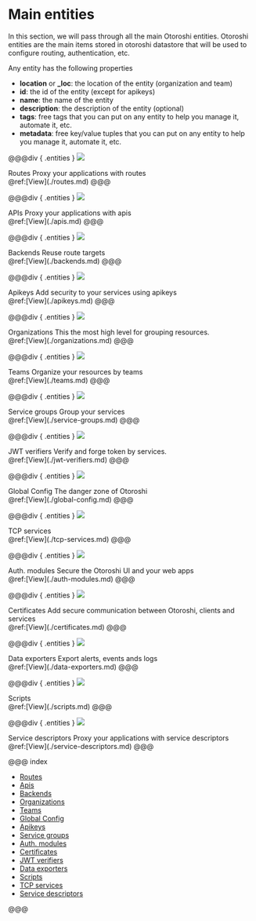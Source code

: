 
# Main entities

In this section, we will pass through all the main Otoroshi entities. Otoroshi entities are the main items stored in otoroshi datastore that will be used to configure routing, authentication, etc.

Any entity has the following properties

* **location** or **\_loc**: the location of the entity (organization and team)
* **id**: the id of the entity (except for apikeys)
* **name**: the name of the entity
* **description**: the description of the entity (optional)
* **tags**: free tags that you can put on any entity to help you manage it, automate it, etc.
* **metadata**: free key/value tuples that you can put on any entity to help you manage it, automate it, etc.

@@@div { .entities }
<img src="../imgs/entities-routes.png">
<div>
<span>Routes</span>
<span>Proxy your applications with routes</span>
</div>
@ref:[View](./routes.md)
@@@

@@@div { .entities }
<img src="../imgs/entities-routes.png">
<div>
<span>APIs</span>
<span>Proxy your applications with apis</span>
</div>
@ref:[View](./apis.md)
@@@

@@@div { .entities }
<img src="../imgs/entities-certificates.png">
<div>
<span>Backends</span>
<span>Reuse route targets</span>
</div>
@ref:[View](./backends.md)
@@@

@@@div { .entities }
<img src="../imgs/entities-keys.png">
<div>
<span>Apikeys</span>
<span>Add security to your services using apikeys</span>
</div>
@ref:[View](./apikeys.md)
@@@


@@@div { .entities }
<img src="../imgs/entities-groups.png">
<div>
<span>Organizations</span>
<span>This the most high level for grouping resources.</span>
</div>
@ref:[View](./organizations.md)
@@@

@@@div { .entities }
<img src="../imgs/entities-groups.png">
<div>
<span>Teams</span>
<span>Organize your resources by teams</span>
</div>
@ref:[View](./teams.md)
@@@

@@@div { .entities }
<img src="../imgs/entities-groups.png">
<div>
<span>Service groups</span>
<span>Group your services</span>
</div>
@ref:[View](./service-groups.md)
@@@

@@@div { .entities }
<img src="../imgs/entities-keys.png">
<div>
<span>JWT verifiers</span>
<span>Verify and forge token by services.</span>
</div>
@ref:[View](./jwt-verifiers.md)
@@@

@@@div { .entities }
<img src="../imgs/entities-danger-zone.png">
<div>
<span>Global Config</span>
<span>The danger zone of Otoroshi</span>
</div>
@ref:[View](./global-config.md)
@@@

@@@div { .entities }
<img src="../imgs/entities-services.png">
<div>
<span>TCP services</span>
<span></span>
</div>
@ref:[View](./tcp-services.md)
@@@

@@@div { .entities }
<img src="../imgs/entities-security.png">
<div>
<span>Auth. modules</span>
<span>Secure the Otoroshi UI and your web apps</span>
</div>
@ref:[View](./auth-modules.md)
@@@

@@@div { .entities }
<img src="../imgs/entities-certificates.png">
<div>
<span>Certificates</span>
<span>Add secure communication between Otoroshi, clients and services</span>
</div>
@ref:[View](./certificates.md)
@@@

@@@div { .entities }
<img src="../imgs/entities-plugins.png">
<div>
<span>Data exporters</span>
<span>Export alerts, events ands logs</span>
</div>
@ref:[View](./data-exporters.md)
@@@

@@@div { .entities }
<img src="../imgs/entities-groups.png">
<div>
<span>Scripts</span>
<span></span>
</div>
@ref:[View](./scripts.md)
@@@

@@@div { .entities }
<img src="../imgs/entities-services.png">
<div>
<span>Service descriptors</span>
<span>Proxy your applications with service descriptors</span>
</div>
@ref:[View](./service-descriptors.md)
@@@

@@@ index

* [Routes](./routes.md)
* [Apis](./apis.md)
* [Backends](./backends.md)
* [Organizations](./organizations.md)
* [Teams](./teams.md)
* [Global Config](./global-config.md)
* [Apikeys](./apikeys.md)
* [Service groups](./service-groups.md)
* [Auth. modules](./auth-modules.md)
* [Certificates](./certificates.md)
* [JWT verifiers](./jwt-verifiers.md)
* [Data exporters](./data-exporters.md)
* [Scripts](./scripts.md)
* [TCP services](./tcp-services.md)
* [Service descriptors](./service-descriptors.md)

@@@
